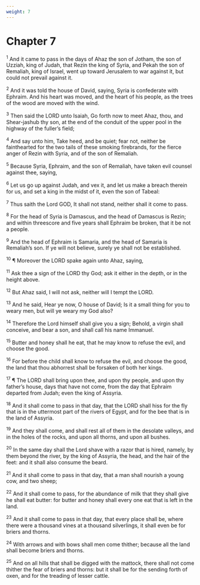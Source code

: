 ```yaml
---
weight: 7
---
```


# Chapter 7

<sup>1</sup> And it came to pass in the days of Ahaz the son of Jotham, the son of Uzziah, king of Judah, that Rezin the king of Syria, and Pekah the son of Remaliah, king of Israel, went up toward Jerusalem to war against it, but could not prevail against it. 

<sup>2</sup> And it was told the house of David, saying, Syria is confederate with Ephraim. And his heart was moved, and the heart of his people, as the trees of the wood are moved with the wind. 

<sup>3</sup> Then said the LORD unto Isaiah, Go forth now to meet Ahaz, thou, and Shear-jashub thy son, at the end of the conduit of the upper pool in the highway of the fuller’s field; 

<sup>4</sup> And say unto him, Take heed, and be quiet; fear not, neither be fainthearted for the two tails of these smoking firebrands, for the fierce anger of Rezin with Syria, and of the son of Remaliah. 

<sup>5</sup> Because Syria, Ephraim, and the son of Remaliah, have taken evil counsel against thee, saying, 

<sup>6</sup> Let us go up against Judah, and vex it, and let us make a breach therein for us, and set a king in the midst of it, even the son of Tabeal: 

<sup>7</sup> Thus saith the Lord GOD, It shall not stand, neither shall it come to pass. 

<sup>8</sup> For the head of Syria is Damascus, and the head of Damascus is Rezin; and within threescore and five years shall Ephraim be broken, that it be not a people. 

<sup>9</sup> And the head of Ephraim is Samaria, and the head of Samaria is Remaliah’s son. If ye will not believe, surely ye shall not be established. 

<sup>10</sup> ¶ Moreover the LORD spake again unto Ahaz, saying, 

<sup>11</sup> Ask thee a sign of the LORD thy God; ask it either in the depth, or in the height above. 

<sup>12</sup> But Ahaz said, I will not ask, neither will I tempt the LORD. 

<sup>13</sup> And he said, Hear ye now, O house of David; Is it a small thing for you to weary men, but will ye weary my God also? 

<sup>14</sup> Therefore the Lord himself shall give you a sign; Behold, a virgin shall conceive, and bear a son, and shall call his name Immanuel. 

<sup>15</sup> Butter and honey shall he eat, that he may know to refuse the evil, and choose the good. 

<sup>16</sup> For before the child shall know to refuse the evil, and choose the good, the land that thou abhorrest shall be forsaken of both her kings. 

<sup>17</sup> ¶ The LORD shall bring upon thee, and upon thy people, and upon thy father’s house, days that have not come, from the day that Ephraim departed from Judah; even the king of Assyria. 

<sup>18</sup> And it shall come to pass in that day, that the LORD shall hiss for the fly that is in the uttermost part of the rivers of Egypt, and for the bee that is in the land of Assyria. 

<sup>19</sup> And they shall come, and shall rest all of them in the desolate valleys, and in the holes of the rocks, and upon all thorns, and upon all bushes. 

<sup>20</sup> In the same day shall the Lord shave with a razor that is hired, namely, by them beyond the river, by the king of Assyria, the head, and the hair of the feet: and it shall also consume the beard. 

<sup>21</sup> And it shall come to pass in that day, that a man shall nourish a young cow, and two sheep; 

<sup>22</sup> And it shall come to pass, for the abundance of milk that they shall give he shall eat butter: for butter and honey shall every one eat that is left in the land. 

<sup>23</sup> And it shall come to pass in that day, that every place shall be, where there were a thousand vines at a thousand silverlings, it shall even be for briers and thorns. 

<sup>24</sup> With arrows and with bows shall men come thither; because all the land shall become briers and thorns. 

<sup>25</sup> And on all hills that shall be digged with the mattock, there shall not come thither the fear of briers and thorns: but it shall be for the sending forth of oxen, and for the treading of lesser cattle. 


